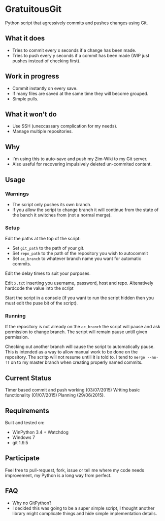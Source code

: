 # GratuitousGit
Python script that agressively commits and pushes changes using Git.

## What it does
* Tries to commit every x seconds if a change has been made.
* Tries to push every y seconds if a commit has been made (WIP just pushes instead of checking first).

## Work in progress
* Commit instantly on every save.
 * If many files are saved at the same time they will become grouped.
* Simple pulls.

## What it won't do
 * Use SSH (uneccassary complication for my needs).
 * Manage multiple repositories.

## Why
 * I'm using this to auto-save and push my Zim-Wiki to my Git server.
 * Also useful for recovering impulsively deleted un-commited content.

## Usage
### Warnings
 * The script only pushes its own branch.
 * If you allow the script to change branch it will continue from the state of the banch it switches from (not a normal merge).

### Setup
Edit the paths at the top of the script:
 * Set `git_path` to the path of your git.
 * Set `repo_path` to the path of the repository you wish to autocommit
 * Set `ac_branch` to whatever branch name you want for automatic commits.

Edit the delay times to suit your purposes.

Edit `x.txt` inserting you username, password, host and repo. Altenatively hardcode the value into the script

Start the script in a console (if you want to run the script hidden then you must edit the puse bit of the  script).

### Running
If the repository is not already on the `ac_branch` the script will pause and ask permission to change branch. The script will remain pause untill given permission.

Checking out another branch will cause the script to automatically pause. This is intended as a way to allow manual work to be done on the repository. The scritp will not resume untill it is told to. I tend to `merge --no-ff` on to my master branch when creating properly named commits.

## Current Status
Timer based commit and push working (03/07/2015)
Writing basic functionality (01/07/2015)
Planning (29/06/2015).

## Requirements
Built and tested on:
- WinPython 3.4 + Watchdog
- Windows 7
- git 1.9.5

## Participate
Feel free to pull-request, fork, issue or tell me where my code needs improvement, my Python is a long way from perfect.

## FAQ
 * Why no GitPython?
  * I decided this was going to be a super simple script, I thought another library might complicate things and hide simple implementation details.

